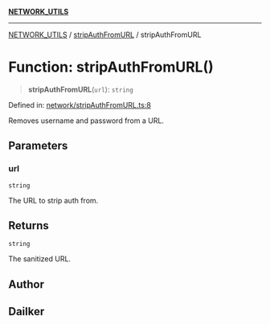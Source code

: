 [**NETWORK_UTILS**](../../README.md)

***

[NETWORK_UTILS](../../README.md) / [stripAuthFromURL](../README.md) / stripAuthFromURL

# Function: stripAuthFromURL()

> **stripAuthFromURL**(`url`): `string`

Defined in: [network/stripAuthFromURL.ts:8](https://github.com/dailker/everyutil-js/blob/7799f3f003cb23f425be3f1c83c38483e2648188/src/network/stripAuthFromURL.ts#L8)

Removes username and password from a URL.

## Parameters

### url

`string`

The URL to strip auth from.

## Returns

`string`

The sanitized URL.

## Author

## Dailker
